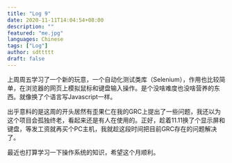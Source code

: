 ```yaml
---
title: "Log 9"
date: 2020-11-11T14:04:54+08:00
description: ""
featured: "me.jpg"
languages: Chinese
tags: ["Log"]
author: sdttttt
draft: false
---
```


上周周五学习了一个新的玩意，一个自动化测试类库（Selenium），作用也比较简单，在浏览器的网页上模拟鼠标和键盘输入操作。是个没啥难度也没啥营养的东西。就像换了个语言写Javascript一样。

出乎意料的是这周的开头居然有歪果仁在我的GRC上提出了一些问题，我还以为这个项目会孤独终老，看起来还是有人在使用的。正好，趁着11.11换了个显示屏和键盘，等发工资就再买个PC主机，我就趁这段时间把目前GRC存在的问题解决了。

最近也打算学习一下操作系统的知识，希望这个月顺利。
